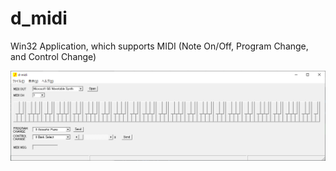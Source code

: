 # d_midi
Win32 Application, which supports MIDI (Note On/Off, Program Change, and Control Change)

![d_midi](d_midi.png "d_midi")

